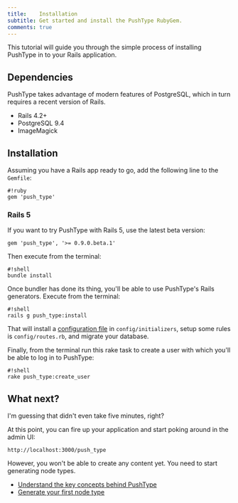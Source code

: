 ```yaml
---
title:    Installation
subtitle: Get started and install the PushType RubyGem.
comments: true
---
```


This tutorial will guide you through the simple process of installing PushType in to your Rails application.

## Dependencies

PushType takes advantage of modern features of PostgreSQL, which in turn requires a recent version of Rails.

* Rails 4.2+
* PostgreSQL 9.4
* ImageMagick

## Installation

Assuming you have a Rails app ready to go, add the following line to the `Gemfile`:

    #!ruby
    gem 'push_type'

<div class="panel callout warning">
  <h3>Rails 5</h3>
  <p>If you want to try PushType with Rails 5, use the latest beta version:</p>
  <p><code>gem 'push_type', '>= 0.9.0.beta.1'</code></p>
</div>

Then execute from the terminal:

    #!shell
    bundle install

Once bundler has done its thing, you'll be able to use PushType's Rails generators. Execute from the terminal:

    #!shell
    rails g push_type:install

That will install a [configuration file](/docs/configuration) in `config/initializers`, setup some rules is `config/routes.rb`, and migrate your database.

Finally, from the terminal run this rake task to create a user with which you'll be able to log in to PushType:

    #!shell
    rake push_type:create_user

## What next?

I'm guessing that didn't even take five minutes, right?

At this point, you can fire up your application and start poking around in the admin UI:

    http://localhost:3000/push_type

However, you won't be able to create any content yet. You need to start generating node types.

* [Understand the key concepts behind PushType](/docs/key-concepts)
* [Generate your first node type](/docs/nodes)
